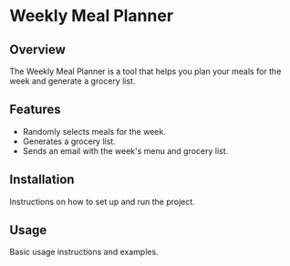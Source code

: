 # Weekly Meal Planner

## Overview
The Weekly Meal Planner is a tool that helps you plan your meals for the week and generate a grocery list.

## Features
- Randomly selects meals for the week.
- Generates a grocery list.
- Sends an email with the week's menu and grocery list.

## Installation
Instructions on how to set up and run the project.

## Usage
Basic usage instructions and examples.